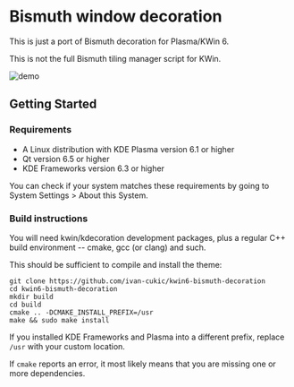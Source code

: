 <!--
  SPDX-FileCopyrightText: 2021-2022 Mikhail Zolotukhin <mail@gikari.com>
  SPDX-FileCopyrightText: 2018-2019 Eon S. Jeon <esjeon@hyunmu.am>
  SPDX-License-Identifier: MIT
-->

# Bismuth window decoration

This is just a port of Bismuth decoration for Plasma/KWin 6.

This is not the full Bismuth tiling manager script for KWin.

![demo](img/rice.png)


## Getting Started

### Requirements

- A Linux distribution with KDE Plasma version 6.1 or higher
- Qt version 6.5 or higher
- KDE Frameworks version 6.3 or higher

You can check if your system matches these requirements by going to System
Settings > About this System.

### Build instructions

You will need kwin/kdecoration development packages,
plus a regular C++ build environment -- cmake, gcc (or clang) and such.

This should be sufficient to compile and install the theme:

```
git clone https://github.com/ivan-cukic/kwin6-bismuth-decoration
cd kwin6-bismuth-decoration
mkdir build
cd build
cmake .. -DCMAKE_INSTALL_PREFIX=/usr
make && sudo make install
```

If you installed KDE Frameworks and Plasma into a different prefix,
replace `/usr` with your custom location.

If `cmake` reports an error, it most likely means that
you are missing one or more dependencies.





